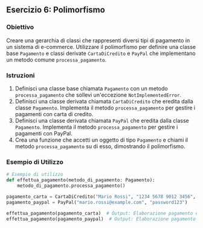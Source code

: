 ## Esercizio 6: Polimorfismo

### Obiettivo
Creare una gerarchia di classi che rappresenti diversi tipi di pagamento in un sistema di e-commerce. Utilizzare il polimorfismo per definire una classe base `Pagamento` e classi derivate `CartaDiCredito` e `PayPal` che implementano un metodo comune `processa_pagamento`.

### Istruzioni
1. Definisci una classe base chiamata `Pagamento` con un metodo `processa_pagamento` che sollevi un'eccezione `NotImplementedError`.
2. Definisci una classe derivata chiamata `CartaDiCredito` che eredita dalla classe `Pagamento`. Implementa il metodo `processa_pagamento` per gestire i pagamenti con carta di credito.
3. Definisci una classe derivata chiamata `PayPal` che eredita dalla classe `Pagamento`. Implementa il metodo `processa_pagamento` per gestire i pagamenti con PayPal.
4. Crea una funzione che accetti un oggetto di tipo `Pagamento` e chiami il metodo `processa_pagamento` su di esso, dimostrando il polimorfismo.

### Esempio di Utilizzo
```python
# Esempio di utilizzo
def effettua_pagamento(metodo_di_pagamento: Pagamento):
    metodo_di_pagamento.processa_pagamento()

pagamento_carta = CartaDiCredito("Mario Rossi", "1234 5678 9012 3456", "12/23", "123")
pagamento_paypal = PayPal("mario.rossi@example.com", "password123")

effettua_pagamento(pagamento_carta)  # Output: Elaborazione pagamento con Carta di Credito per Mario Rossi
effettua_pagamento(pagamento_paypal)  # Output: Elaborazione pagamento con PayPal per mario.rossi@example.com